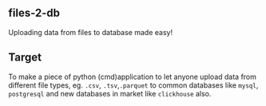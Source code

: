 ## files-2-db

Uploading data from files to database made easy! 

## Target

To make a piece of python (cmd)application to let anyone upload data from different file types, eg. `.csv`, `.tsv`,`.parquet` to common databases like `mysql`, `postgresql` and new databases in market like `clickhouse` also. 
